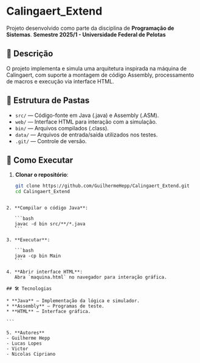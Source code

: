 # Calingaert_Extend

Projeto desenvolvido como parte da disciplina de **Programação de Sistemas**.
**Semestre 2025/1 - Universidade Federal de Pelotas**

## 📌 Descrição
O projeto implementa e simula uma arquitetura inspirada na máquina de Calingaert, com suporte a montagem de código Assembly, processamento de macros e execução via interface HTML.

## 📂 Estrutura de Pastas
- `src/` — Código-fonte em Java (.java) e Assembly (.ASM).
- `web/` — Interface HTML para interação com a simulação.
- `bin/` — Arquivos compilados (.class).
- `data/` — Arquivos de entrada/saída utilizados nos testes.
- `.git/` — Controle de versão.

## 🚀 Como Executar
1. **Clonar o repositório**:
   ```bash
   git clone https://github.com/GuilhermeHepp/Calingaert_Extend.git
   cd Calingaert_Extend
````

2. **Compilar o código Java**:

   ```bash
   javac -d bin src/**/*.java
   ```

3. **Executar**:

   ```bash
   java -cp bin Main
   ```

4. **Abrir interface HTML**:
   Abra `maquina.html` no navegador para interação gráfica.

## 🛠 Tecnologias

* **Java** — Implementação da lógica e simulador.
* **Assembly** — Programas de teste.
* **HTML** — Interface gráfica.

```

5. **Autores**
- Guilherme Hepp
- Lucas Lopes
- Victor
- Nicolas Cipriano
